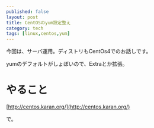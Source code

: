 ```yaml
---
published: false
layout: post
title: CentOSのyum設定整え
category: tech
tags: [linux,centos,yum]
---
```


今回は、サーバ運用。ディストリもCentOs4でのお話しです。

yumのデフォルトがしょぼいので、Extraとか拡張。

# やること

[http://centos.karan.org/](http://centos.karan.org/)

で。
